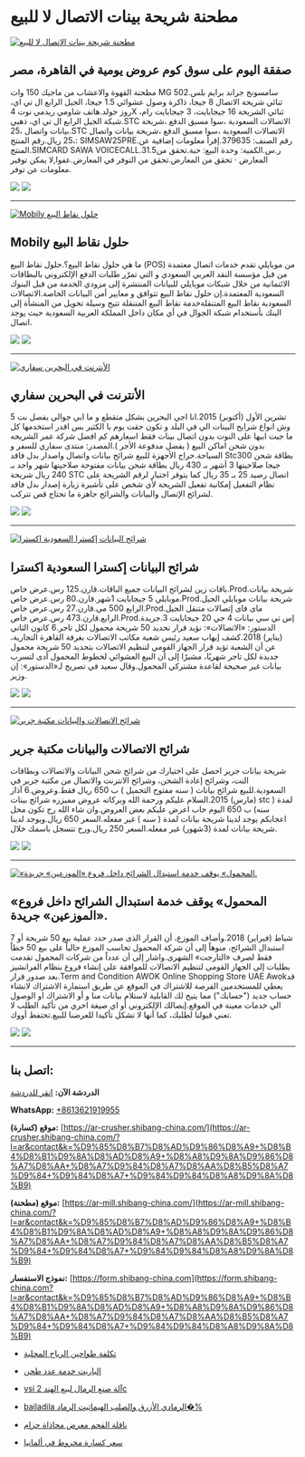 # مطحنة شريحة بينات الاتصال لا للبيع

<a href="https://swt.shibang-china.com/?l=ar&img&k=%D9%85%D8%B7%D8%AD%D9%86%D8%A9+%D8%B4%D8%B1%D9%8A%D8%AD%D8%A9+%D8%A8%D9%8A%D9%86%D8%A7%D8%AA+%D8%A7%D9%84%D8%A7%D8%AA%D8%B5%D8%A7%D9%84+%D9%84%D8%A7+%D9%84%D9%84%D8%A8%D9%8A%D8%B9" target="_blank">![مطحنة شريحة بينات الاتصال لا للبيع](http://static.shibang-china.com/all-800x300/1095.jpg)</a>

## صفقة اليوم على سوق كوم عروض يومية في القاهرة، مصر
مطحنة القهوة والاعشاب من ماجيك 150 وات MG 502.سامسونج جراند برايم بلس ثنائي شريحة الاتصال 8 جيجا، ذاكرة وصول عشوائي 1.5 جيجا، الجيل الرابع ال تي اي، روز جولد.هاتف شاومي ريدمي نوت 4X ثنائي الشريحة 16 جيجابايت، 3 جيجابايت رام، شبكة الجيل الرابع ال تي اي، ذهبي.STC الاتصالات السعودية ،سوا مسبق الدفع ،شريحة بيانات واتصال ،25.STC الاتصالات السعودية ،سوا مسبق الدفع ،شريحة بيانات واتصال ،25 ريال.رقم المنتج: SIMSAW25PRE.رقم الصنف: 379635.إقرأ معلومات إضافية عن المنتج.SIMCARD SAWA VOICECALL.31.5ر.س.الكمية: وحدة البيع: حبة.تحقق من المعارض &middot; تحقق من المعارض.تحقق من التوفر في المعارض.عفوا,لا يمكن توفير معلومات عن توفر.


<a href="https://whatsapp.shibangsoft.com/WhatsApp.php" target="_blank" title="WhatsApp">![](http://static.shibang-china.com/icon/whatsapp.png)</a> <a href="https://swt.shibang-china.com/?l=ar&icon&k=%D9%85%D8%B7%D8%AD%D9%86%D8%A9+%D8%B4%D8%B1%D9%8A%D8%AD%D8%A9+%D8%A8%D9%8A%D9%86%D8%A7%D8%AA+%D8%A7%D9%84%D8%A7%D8%AA%D8%B5%D8%A7%D9%84+%D9%84%D8%A7+%D9%84%D9%84%D8%A8%D9%8A%D8%B9" target="_blank">![](http://static.shibang-china.com/icon/chat-ar.png)</a>

---

<a href="https://swt.shibang-china.com/?l=ar&img&k=%D9%85%D8%B7%D8%AD%D9%86%D8%A9+%D8%B4%D8%B1%D9%8A%D8%AD%D8%A9+%D8%A8%D9%8A%D9%86%D8%A7%D8%AA+%D8%A7%D9%84%D8%A7%D8%AA%D8%B5%D8%A7%D9%84+%D9%84%D8%A7+%D9%84%D9%84%D8%A8%D9%8A%D8%B9" target="_blank">![Mobily حلول نقاط البيع](http://static.shibang-china.com/all-800x300/970.jpg)</a>

## Mobily حلول نقاط البيع
ما هي حلول نقاط البيع؟.حلول نقاط البيع (POS) من موبايلي تقدم خدمات اتصال معتمدة من قبل مؤسسة النقد العربي السعودي و التي تمرّر طلبات الدفع الإلكتروني بالبطاقات الائتمانية من خلال شبكات موبايلي للبيانات المنتشرة إلى مزودي الخدمة من قبل البنوك السعودية المعتمدة.إن حلول نقاط البيع تتوافق و معايير أمن البيانات الخاصة.الاتصالات السعودية نقاط البيع المتنقلةخدمة نقاط البيع المتنقلة تتيح وسيلة تحويل من المنشأة إلى البنك بأستخدام شبكة الجوال في أي مكان داخل المملكة العربية السعودية حيث يوجد اتصال.


<a href="https://whatsapp.shibangsoft.com/WhatsApp.php" target="_blank" title="WhatsApp">![](http://static.shibang-china.com/icon/whatsapp.png)</a> <a href="https://swt.shibang-china.com/?l=ar&icon&k=%D9%85%D8%B7%D8%AD%D9%86%D8%A9+%D8%B4%D8%B1%D9%8A%D8%AD%D8%A9+%D8%A8%D9%8A%D9%86%D8%A7%D8%AA+%D8%A7%D9%84%D8%A7%D8%AA%D8%B5%D8%A7%D9%84+%D9%84%D8%A7+%D9%84%D9%84%D8%A8%D9%8A%D8%B9" target="_blank">![](http://static.shibang-china.com/icon/chat-ar.png)</a>

---

<a href="https://swt.shibang-china.com/?l=ar&img&k=%D9%85%D8%B7%D8%AD%D9%86%D8%A9+%D8%B4%D8%B1%D9%8A%D8%AD%D8%A9+%D8%A8%D9%8A%D9%86%D8%A7%D8%AA+%D8%A7%D9%84%D8%A7%D8%AA%D8%B5%D8%A7%D9%84+%D9%84%D8%A7+%D9%84%D9%84%D8%A8%D9%8A%D8%B9" target="_blank">![الأنترنت في البحرين سفاري](http://static.shibang-china.com/all-800x300/1328.jpg)</a>

## الأنترنت في البحرين سفاري
5 تشرين الأول (أكتوبر) 2015.انا اجي البحرين بشكل متقطع و ما ابي جوالي يفصل نت وش انواع شرايح البينات الي في البلد و تكون حقت يوم با الكثير بس اقدر استخدمها كل ما جيت ابيها على النوت بدون اتصال بينات فقط اسعارهم كم افضل شركة عمر الشريحه بدون شحن اماكن البيع ( يفضل مدفوعة الأجر ).المصدر: منتدى سفاري للسفر و السياحة.حراج الأجهزة للبيع شرائح بيانات واتصال واصدار بدل فاقد Stcبطاقة شحن 300 جيجا صلاحيتها 3 أشهر بـ 430 ريال بطاقة شحن بيانات مفتوحة صلاحيتها شهر واحد بـ 240 ريال شريحة STC اتصال رصيد 25 بـ 35 ريال كما يتوفر اختيار لرقم الشريحة على نظام التفعيل إمكانية تفعيل الشريحة لأي شخص على تأشيرة زيارة إصدار بدل فاقد لشرائح الإتصال والبيانات والشرائح جاهزة ما تحتاج قص تتركب.


<a href="https://whatsapp.shibangsoft.com/WhatsApp.php" target="_blank" title="WhatsApp">![](http://static.shibang-china.com/icon/whatsapp.png)</a> <a href="https://swt.shibang-china.com/?l=ar&icon&k=%D9%85%D8%B7%D8%AD%D9%86%D8%A9+%D8%B4%D8%B1%D9%8A%D8%AD%D8%A9+%D8%A8%D9%8A%D9%86%D8%A7%D8%AA+%D8%A7%D9%84%D8%A7%D8%AA%D8%B5%D8%A7%D9%84+%D9%84%D8%A7+%D9%84%D9%84%D8%A8%D9%8A%D8%B9" target="_blank">![](http://static.shibang-china.com/icon/chat-ar.png)</a>

---

<a href="https://swt.shibang-china.com/?l=ar&img&k=%D9%85%D8%B7%D8%AD%D9%86%D8%A9+%D8%B4%D8%B1%D9%8A%D8%AD%D8%A9+%D8%A8%D9%8A%D9%86%D8%A7%D8%AA+%D8%A7%D9%84%D8%A7%D8%AA%D8%B5%D8%A7%D9%84+%D9%84%D8%A7+%D9%84%D9%84%D8%A8%D9%8A%D8%B9" target="_blank">![شرائح البيانات إكسترا السعودية اكسترا](http://static.shibang-china.com/all-800x300/1078.jpg)</a>

## شرائح البيانات إكسترا السعودية اكسترا
باقات زين لشرائح البيانات جميع الباقات.قارن.125 رس.عرض خاص.Prod.شريحة بيانات موبايلي 5 جيجابايت 1شهر.قارن.80 رس.عرض خاص.Prod.شريحة بيانات موبايلي الجيل الرابع 500 مي.قارن.27 رس.عرض خاص.Prod.ماى فاى إتصالات متنقل الجيل الرابع.قارن.473 رس.عرض خاص.Prod.إس تي سي بيانات 4 جي 20 جيجابايت 3.جريدة الدستور: «الاتصالات»: نؤيد قرار تحديد 50 شريحة محمول لكل تاجر.6 كانون الثاني (يناير) 2018.كشف إيهاب سعيد رئيس شعبة مكاتب الاتصالات بغرفة القاهرة التجارية، عن أن الشعبة تؤيد قرار الجهاز القومي لتنظيم الاتصالات بتحديد 50 شريحة محمول جديدة لكل تاجر شهريًا، مشيرًا إلى أن البيع العشوائي لخطوط المحمول أدى لتسرب بيانات غير صحيحة لقاعدة مشتركي المحمول.وقال سعيد في تصريح لـ«الدستور»: إن وزير.


<a href="https://whatsapp.shibangsoft.com/WhatsApp.php" target="_blank" title="WhatsApp">![](http://static.shibang-china.com/icon/whatsapp.png)</a> <a href="https://swt.shibang-china.com/?l=ar&icon&k=%D9%85%D8%B7%D8%AD%D9%86%D8%A9+%D8%B4%D8%B1%D9%8A%D8%AD%D8%A9+%D8%A8%D9%8A%D9%86%D8%A7%D8%AA+%D8%A7%D9%84%D8%A7%D8%AA%D8%B5%D8%A7%D9%84+%D9%84%D8%A7+%D9%84%D9%84%D8%A8%D9%8A%D8%B9" target="_blank">![](http://static.shibang-china.com/icon/chat-ar.png)</a>

---

<a href="https://swt.shibang-china.com/?l=ar&img&k=%D9%85%D8%B7%D8%AD%D9%86%D8%A9+%D8%B4%D8%B1%D9%8A%D8%AD%D8%A9+%D8%A8%D9%8A%D9%86%D8%A7%D8%AA+%D8%A7%D9%84%D8%A7%D8%AA%D8%B5%D8%A7%D9%84+%D9%84%D8%A7+%D9%84%D9%84%D8%A8%D9%8A%D8%B9" target="_blank">![شرائح الاتصالات والبيانات مكتبة جرير](http://static.shibang-china.com/all-800x300/640.jpg)</a>

## شرائح الاتصالات والبيانات مكتبة جرير
شريحة بيانات جرير احصل على اختيارك من شرائح شحن البيانات والاتصالات وبطاقات النت، وشرائح إعادة الشحن، وشرائح الانترنت والاتصال من مكتبة جرير في السعودية.للبيع شرائح بيانات ( سنه مفتوح التحميل ) ب 650 ريال فقط.وعروض.6 آذار (مارس) 2015.السلام عليكم ورحمة الله وبركاته عروض مميززه شرائح بينات stc لمدة ( سنه) ب 650 اليوم حاب اعرض عليكم بعض العروض.وان شاء الله رح تكون محل اعجابكم يوجد لدينا شريحة بيانات لمدة ( سنه ) غير مفعله.السعر 650 ريال.ويوجد لدينا شريحة بيانات لمدة (3شهور) غير مفعله.السعر 250 ريال.ورح تتسجل باسمك خلال.


<a href="https://whatsapp.shibangsoft.com/WhatsApp.php" target="_blank" title="WhatsApp">![](http://static.shibang-china.com/icon/whatsapp.png)</a> <a href="https://swt.shibang-china.com/?l=ar&icon&k=%D9%85%D8%B7%D8%AD%D9%86%D8%A9+%D8%B4%D8%B1%D9%8A%D8%AD%D8%A9+%D8%A8%D9%8A%D9%86%D8%A7%D8%AA+%D8%A7%D9%84%D8%A7%D8%AA%D8%B5%D8%A7%D9%84+%D9%84%D8%A7+%D9%84%D9%84%D8%A8%D9%8A%D8%B9" target="_blank">![](http://static.shibang-china.com/icon/chat-ar.png)</a>

---

<a href="https://swt.shibang-china.com/?l=ar&img&k=%D9%85%D8%B7%D8%AD%D9%86%D8%A9+%D8%B4%D8%B1%D9%8A%D8%AD%D8%A9+%D8%A8%D9%8A%D9%86%D8%A7%D8%AA+%D8%A7%D9%84%D8%A7%D8%AA%D8%B5%D8%A7%D9%84+%D9%84%D8%A7+%D9%84%D9%84%D8%A8%D9%8A%D8%B9" target="_blank">![«المحمول» يوقف خدمة استبدال الشرائح داخل فروع «الموزعين» جريدة.](http://static.shibang-china.com/all-800x300/597.jpg)</a>

## «المحمول» يوقف خدمة استبدال الشرائح داخل فروع «الموزعين» جريدة.
7 شباط (فبراير) 2018.وأضاف الموزع، أن القرار الذى صدر حدد عملية بيع 50 شريحة أو استبدال الشرائح، منوهاً إلى أن شركة المحمول تحاسب الموزع حالياً على بيع 50 خطاً فقط لصرف «التارجت» الشهرى.واشار إلى أن عدداً من شركات المحمول تقدمت بطلبات إلى الجهاز القومى لتنظيم الاتصالات للموافقة على إنشاء فروع بنظام الفرانشيز بعد صدور قرار.Term and Condition AWOK Online Shopping Store UAE Awokقد يعطي للمستخدمين الفرصة للاشتراك في الموقع عن طريق استمارة الاشتراك لانشاء حساب جديد (&quot;حسابك&quot;) مما يتيح لك القابلية لاستلام بيانات منا و أو الاشتراك او الوصول الي خدمات معينة في الموقع.إيصالك الإلكتروني أو اي صيغة اخري من تأكيد الطلب لا تعني قبولنا لطلبك، كما أنها لا تشكل تأكيدا للعرضنا للبيع.تحتفظ أووك.


<a href="https://whatsapp.shibangsoft.com/WhatsApp.php" target="_blank" title="WhatsApp">![](http://static.shibang-china.com/icon/whatsapp.png)</a> <a href="https://swt.shibang-china.com/?l=ar&icon&k=%D9%85%D8%B7%D8%AD%D9%86%D8%A9+%D8%B4%D8%B1%D9%8A%D8%AD%D8%A9+%D8%A8%D9%8A%D9%86%D8%A7%D8%AA+%D8%A7%D9%84%D8%A7%D8%AA%D8%B5%D8%A7%D9%84+%D9%84%D8%A7+%D9%84%D9%84%D8%A8%D9%8A%D8%B9" target="_blank">![](http://static.shibang-china.com/icon/chat-ar.png)</a>

---
## اتصل بنا:

**الدردشة الآن:** [انقر للدردشة](https://swt.shibang-china.com?l=ar&contact&k=%D9%85%D8%B7%D8%AD%D9%86%D8%A9+%D8%B4%D8%B1%D9%8A%D8%AD%D8%A9+%D8%A8%D9%8A%D9%86%D8%A7%D8%AA+%D8%A7%D9%84%D8%A7%D8%AA%D8%B5%D8%A7%D9%84+%D9%84%D8%A7+%D9%84%D9%84%D8%A8%D9%8A%D8%B9)

**WhatsApp:**  [+8613621919955](https://whatsapp.shibangsoft.com/WhatsApp.php)

**موقع (كسارة):** [https://ar-crusher.shibang-china.com/](https://ar-crusher.shibang-china.com/?l=ar&contact&k=%D9%85%D8%B7%D8%AD%D9%86%D8%A9+%D8%B4%D8%B1%D9%8A%D8%AD%D8%A9+%D8%A8%D9%8A%D9%86%D8%A7%D8%AA+%D8%A7%D9%84%D8%A7%D8%AA%D8%B5%D8%A7%D9%84+%D9%84%D8%A7+%D9%84%D9%84%D8%A8%D9%8A%D8%B9)

**موقع (مطحنة):** [https://ar-mill.shibang-china.com/](https://ar-mill.shibang-china.com/?l=ar&contact&k=%D9%85%D8%B7%D8%AD%D9%86%D8%A9+%D8%B4%D8%B1%D9%8A%D8%AD%D8%A9+%D8%A8%D9%8A%D9%86%D8%A7%D8%AA+%D8%A7%D9%84%D8%A7%D8%AA%D8%B5%D8%A7%D9%84+%D9%84%D8%A7+%D9%84%D9%84%D8%A8%D9%8A%D8%B9)

**نموذج الاستفسار:** [https://form.shibang-china.com](https://form.shibang-china.com?l=ar&contact&k=%D9%85%D8%B7%D8%AD%D9%86%D8%A9+%D8%B4%D8%B1%D9%8A%D8%AD%D8%A9+%D8%A8%D9%8A%D9%86%D8%A7%D8%AA+%D8%A7%D9%84%D8%A7%D8%AA%D8%B5%D8%A7%D9%84+%D9%84%D8%A7+%D9%84%D9%84%D8%A8%D9%8A%D8%B9)

* [تكلفة طواحين الرياح المحلية](../30/%D8%AA%D9%83%D9%84%D9%81%D8%A9%20%D8%B7%D9%88%D8%A7%D8%AD%D9%8A%D9%86%20%D8%A7%D9%84%D8%B1%D9%8A%D8%A7%D8%AD%20%D8%A7%D9%84%D9%85%D8%AD%D9%84%D9%8A%D8%A9.md)

* [الباريت خدمة عدد طحن](../29/%D8%A7%D9%84%D8%A8%D8%A7%D8%B1%D9%8A%D8%AA%20%D8%AE%D8%AF%D9%85%D8%A9%20%D8%B9%D8%AF%D8%AF%20%D8%B7%D8%AD%D9%86.md)

* [vsi آلة صنع الرمال لبيع الهند 2c](../27/vsi%20%D8%A2%D9%84%D8%A9%20%D8%B5%D9%86%D8%B9%20%D8%A7%D9%84%D8%B1%D9%85%D8%A7%D9%84%20%D9%84%D8%A8%D9%8A%D8%B9%20%D8%A7%D9%84%D9%87%D9%86%D8%AF%202c.md)

* [bailadila الرمادي الأزرق والصلب الهيماتيت الرماد�%](../28/bailadila%20%D8%A7%D9%84%D8%B1%D9%85%D8%A7%D8%AF%D9%8A%20%D8%A7%D9%84%D8%A3%D8%B2%D8%B1%D9%82%20%D9%88%D8%A7%D9%84%D8%B5%D9%84%D8%A8%20%D8%A7%D9%84%D9%87%D9%8A%D9%85%D8%A7%D8%AA%D9%8A%D8%AA%20%D8%A7%D9%84%D8%B1%D9%85%D8%A7%D8%AF%EF%BF%BD%25.md)

* [ناقلة الفحم معرض محاذاة حزام](../30/%D9%86%D8%A7%D9%82%D9%84%D8%A9%20%D8%A7%D9%84%D9%81%D8%AD%D9%85%20%D9%85%D8%B9%D8%B1%D8%B6%20%D9%85%D8%AD%D8%A7%D8%B0%D8%A7%D8%A9%20%D8%AD%D8%B2%D8%A7%D9%85.md)

* [سعر كسارة مخروط في ألمانيا](../30/%D8%B3%D8%B9%D8%B1%20%D9%83%D8%B3%D8%A7%D8%B1%D8%A9%20%D9%85%D8%AE%D8%B1%D9%88%D8%B7%20%D9%81%D9%8A%20%D8%A3%D9%84%D9%85%D8%A7%D9%86%D9%8A%D8%A7.md)